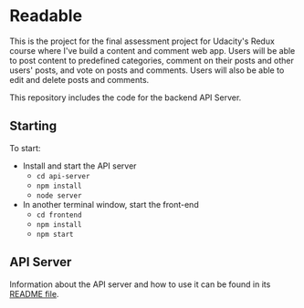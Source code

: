 # Readable

This is the project for the final assessment project for Udacity's Redux course where I've build a content and comment web app. Users will be able to post content to predefined categories, comment on their posts and other users' posts, and vote on posts and comments. Users will also be able to edit and delete posts and comments.

This repository includes the code for the backend API Server.

## Starting

To start:

* Install and start the API server
    - `cd api-server`
    - `npm install`
    - `node server`
* In another terminal window, start the front-end
    - `cd frontend`
    - `npm install`
    - `npm start`

## API Server

Information about the API server and how to use it can be found in its [README file](api-server/README.md).

